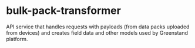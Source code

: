 # bulk-pack-transformer

API service that handles requests with payloads (from data packs uploaded from devices) and creates field data and other models used by Greenstand platform.
